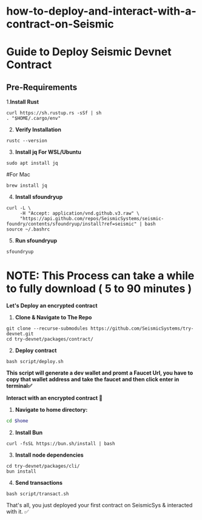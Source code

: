 # how-to-deploy-and-interact-with-a-contract-on-Seismic

# Guide to Deploy Seismic Devnet Contract

## Pre-Requirements

1.**Install Rust**
```
curl https://sh.rustup.rs -sSf | sh  
. "$HOME/.cargo/env"
```
2. **Verify Installation**
```
rustc --version
```
3. **Install jq
For WSL/Ubuntu**
```
sudo apt install jq
```
#For Mac
```
brew install jq
```

4. **Install sfoundryup**
```
curl -L \
     -H "Accept: application/vnd.github.v3.raw" \
     "https://api.github.com/repos/SeismicSystems/seismic-foundry/contents/sfoundryup/install?ref=seismic" | bash
source ~/.bashrc
```
5. **Run sfoundryup**
```
sfoundryup
```

# NOTE: This Process can take a while to fully download ( 5 to 90 minutes )

**Let's Deploy an encrypted contract**

1. **Clone & Navigate to The Repo**
```
git clone --recurse-submodules https://github.com/SeismicSystems/try-devnet.git
cd try-devnet/packages/contract/
```

2. **Deploy contract**
```
bash script/deploy.sh
```

**This script will generate a dev wallet and promt a Faucet Url, you have to copy that wallet address and take the faucet and then click enter in terminal✅**

**Interact with an encrypted contract 🤖**

1. **Navigate to home directory:**
```bash
cd $home
```
2. **Install Bun**
```
curl -fsSL https://bun.sh/install | bash
```

3. **Install node dependencies**
```
cd try-devnet/packages/cli/
bun install
```

4. **Send transactions**
```
bash script/transact.sh
```

That's all, you just deployed your first contract on SeismicSys & interacted with it. ✅
